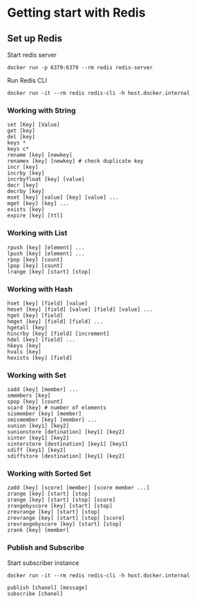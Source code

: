 # Getting start with Redis
## Set up Redis
Start redis server
```
docker run -p 6379:6379 --rm redis redis-server
```

Run Redis CLI
```
docker run -it --rm redis redis-cli -h host.docker.internal
```
### Working with String
```
set [Key] [Value]
get [key]
del [key]
keys *
keys c*
rename [key] [newkey]
renamex [key] [newkey] # check duplicate key
incr [key]
incrby [key]
incrbyfloat [key] [value]
decr [key]
decrby [key]
mset [key] [value] [key] [value] ...
mget [key] [key] ...
exists [key]
expire [key] [ttl]
```

### Working with List
```
rpush [key] [element] ...
lpush [key] [element] ...
rpop [key] [count]
lpop [key] [count]
lrange [key] [start] [stop]
```

### Working with Hash
```
hset [key] [field] [value]
hmset [key] [field] [value] [field] [value] ...
hget [key] [field]
hmget [key] [field] [field] ...
hgetall [key]
hincrby [key] [field] [increment]
hdel [key] [field] ...
hkeys [key]
hvals [key]
hexists [key] [field]
```
### Working with Set
```
sadd [key] [member] ...
smembers [key]
spop [key] [count]
scard [key] # number of elements
sismember [key] [member]
smismember [key] [member] ...
sunion [key1] [key2]
sunionstore [detination] [key1] [key2]
sinter [key1] [key2]
sinterstore [destination] [key1] [key1]
sdiff [key1] [key2]
sdiffstore [destination] [key1] [key2]
```
### Working with Sorted Set
```
zadd [key] [score] [member] [score member ...]
zrange [key] [start] [stop]
zrange [key] [start] [stop] [score]
zrangebyscore [key] [start] [stop]
zrevrange [key] [start] [stop]
zrevrange [key] [start] [stop] [score]
zrevrangebyscore [key] [start] [stop]
zrank [key] [member]
```

### Publish and Subscribe
Start subscriber instance
```
docker run -it --rm redis redis-cli -h host.docker.internal
```

```
publish [chanel] [message]
subscribe [chanel]
```
